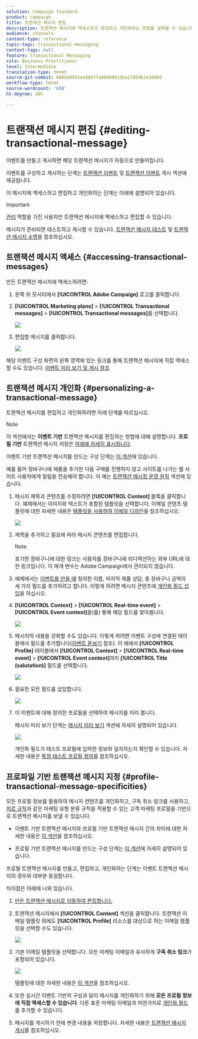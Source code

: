 ```yaml
---
solution: Campaign Standard
product: campaign
title: 트랜잭션 메시지 편집
description: 트랜잭션 메시지에 액세스하고 편집하고 개인화하는 방법을 살펴볼 수 있습니다.
audience: channels
content-type: reference
topic-tags: transactional-messaging
context-tags: null
feature: Transactional Messaging
role: Business Practitioner
level: Intermediate
translation-type: tm+mt
source-git-commit: 088b49931ee5047fa6b949813ba17654b1e10d60
workflow-type: tm+mt
source-wordcount: '658'
ht-degree: 30%

---
```



# 트랜잭션 메시지 편집 {#editing-transactional-message}

이벤트<!--(the cart abandonment example as explained in [this section](../../channels/using/getting-started-with-transactional-msg.md#transactional-messaging-operating-principle))-->를 만들고 게시하면 해당 트랜잭션 메시지가 자동으로 만들어집니다.

이벤트를 구성하고 게시하는 단계는 [트랜잭션 이벤트](../../channels/using/configuring-transactional-event.md) 및 [트랜잭션 이벤트](../../channels/using/publishing-transactional-event.md) 게시 섹션에 제공됩니다.

이 메시지에 액세스하고 편집하고 개인화하는 단계는 아래에 설명되어 있습니다.

>[!IMPORTANT]
>
>[관리](../../administration/using/users-management.md#functional-administrators) 역할을 가진 사용자만 트랜잭션 메시지에 액세스하고 편집할 수 있습니다.

메시지가 준비되면 테스트하고 게시할 수 있습니다. [트랜잭션 메시지 테스트](../../channels/using/testing-transactional-message.md) 및 [트랜잭션 메시지 수명](../../channels/using/publishing-transactional-message.md)을 참조하십시오.

## 트랜잭션 메시지 액세스 {#accessing-transactional-messages}

만든 트랜잭션 메시지에 액세스하려면:

1. 왼쪽 위 모서리에서 **[!UICONTROL Adobe Campaign]** 로고를 클릭합니다.
1. **[!UICONTROL Marketing plans]** > **[!UICONTROL Transactional messages]** > **[!UICONTROL Transactional messages]**&#x200B;를 선택합니다.

   ![](assets/message-center_4.png)

1. 편집할 메시지를 클릭합니다.

   ![](assets/message-center_message-board.png)

해당 이벤트 구성 화면의 왼쪽 영역에 있는 링크를 통해 트랜잭션 메시지에 직접 액세스할 수도 있습니다. [이벤트 미리 보기 및 게시 참조](../../channels/using/publishing-transactional-event.md#previewing-and-publishing-the-event)

## 트랜잭션 메시지 개인화 {#personalizing-a-transactional-message}

트랜잭션 메시지를 편집하고 개인화하려면 아래 단계를 따르십시오.

>[!NOTE]
>
>이 섹션에서는 **이벤트 기반** 트랜잭션 메시지를 편집하는 방법에 대해 설명합니다. **프로필 기반** 트랜잭션 메시지 지정은 [아래에 자세히 표시됩니다](#profile-transactional-message-specificities).
>
>이벤트 기반 트랜잭션 메시지를 만드는 구성 단계는 [이 섹션](../../channels/using/configuring-transactional-event.md#event-based-transactional-messages)에 있습니다.

예를 들어 장바구니에 제품을 추가한 다음 구매를 진행하지 않고 사이트를 나가는 웹 사이트 사용자에게 알림을 전송해야 합니다. 이 예는 [트랜잭션 메시징 운영 원칙](../../channels/using/getting-started-with-transactional-msg.md#transactional-messaging-operating-principle) 섹션에 있습니다.

1. 메시지 제목과 콘텐츠를 수정하려면 **[!UICONTROL Content]** 블록을 클릭합니다. 예제에서는 이미지와 텍스트가 포함된 템플릿을 선택합니다. 이메일 콘텐츠 템플릿에 대한 자세한 내용은 [템플릿을 사용하여 이메일 디자인](../../designing/using/using-reusable-content.md#designing-templates)을 참조하십시오.

   ![](assets/message-center_6.png)

1. 제목을 추가하고 필요에 따라 메시지 콘텐츠를 편집합니다.

   >[!NOTE]
   >
   >포기한 장바구니에 대한 링크는 사용자를 장바구니에 리디렉션하는 외부 URL에 대한 링크입니다. 이 매개 변수는 Adobe Campaign에서 관리되지 않습니다.

1. 예제에서는 [이벤트를 만들 때](../../channels/using/configuring-transactional-event.md) 정의한 이름, 마지막 제품 상담, 총 장바구니 금액의 세 가지 필드를 추가하려고 합니다. 이렇게 하려면 메시지 콘텐츠에 [개인화 필드 삽입](../../designing/using/personalization.md#inserting-a-personalization-field)을 하십시오.

1. **[!UICONTROL Context]** > **[!UICONTROL Real-time event]** > **[!UICONTROL Event context]**&#x200B;을(를) 통해 해당 필드를 찾아봅니다.

   ![](assets/message-center_7.png)

1. 메시지의 내용을 강화할 수도 있습니다. 이렇게 하려면 이벤트 구성에 연결된 테이블에서 필드를 추가합니다([이벤트 돋보기](../../channels/using/configuring-transactional-event.md#enriching-the-transactional-message-content) 참조). 이 예에서 **[!UICONTROL Profile]** 테이블에서 **[!UICONTROL Context]** > **[!UICONTROL Real-time event]** > **[!UICONTROL Event context]**&#x200B;까지 **[!UICONTROL Title (salutation)]** 필드를 선택합니다.

   ![](assets/message-center_7-enrichment.png)

1. 필요한 모든 필드를 삽입합니다.

   ![](assets/message-center_8.png)

1. 이 이벤트에 대해 정의한 프로필을 선택하여 메시지를 미리 봅니다.

   메시지 미리 보기 단계는 [메시지 미리 보기](../../sending/using/previewing-messages.md) 섹션에 자세히 설명되어 있습니다.

   ![](assets/message-center_9.png)

   개인화 필드가 테스트 프로필에 입력한 정보와 일치하는지 확인할 수 있습니다. 자세한 내용은 [특정 테스트 프로필 정의](../../channels/using/testing-transactional-message.md#defining-specific-test-profile)를 참조하십시오.

<!--## Using product listings in a transactional message {#using-product-listings-in-a-transactional-message}

When editing the content of a transactional email, you can create product listings referencing one or more data collections. For example, in a cart abandonment email, you can include a list of all products that were in the users' carts when they left your website, with an image, the price, and a link to each product.

>[!IMPORTANT]
>
>Product listings are only available for the email channel, when editing transactional email content through the [Email Designer](../../designing/using/designing-content-in-adobe-campaign.md#email-designer-interface) interface.

To add a list of abandoned products in a transactional message, follow the steps below.

You can also watch [this set of videos](https://experienceleague.adobe.com/docs/campaign-standard-learn/tutorials/designing-content/product-listings-in-transactional-email.html?lang=en#configure-product-listings-in-transactional-emails) explaining the steps that are required to configure product listings in a transactional email.

>[!NOTE]
>
>Adobe Campaign does not support nested product listings, meaning that you cannot include a product listing inside another one.

### Defining a product listing {#defining-a-product-listing}

Before being able to use a product listing in a transactional message, you need to define at the event level the list of products and the fields for each product of the list you want to display. For more on this, see [Defining data collections](../../channels/using/configuring-transactional-event.md#defining-data-collections).

1. In the transactional message, click the **[!UICONTROL Content]** block to modify the email content.
1. Drag and drop a structure component to the workspace. For more on this, see [Defining the email structure](../../designing/using/designing-from-scratch.md#defining-the-email-structure).

   For example, select a one-column structure component and add a text component, an image component and a button component. For more on this, see [Using content components](../../designing/using/designing-from-scratch.md#about-content-components).

1. Select the structure component you just created and click the **[!UICONTROL Enable product listing]** icon from the contextual toolbar.

   ![](assets/message-center_loop_create.png)

   The structure component is highlighted with an orange frame and the **[!UICONTROL Product listing]** settings are displayed in the left palette.

   ![](assets/message-center_loop_palette.png)

1. Select how the elements of the collection will be displayed:

    * **[!UICONTROL Row]**: horizontally, meaning each element on one row under the other.
    * **[!UICONTROL Column]**: vertically, meaning each element next to the other on the same row.

   >[!NOTE]
   >
   >The **[!UICONTROL Column]** option is only available when using a multicolumn structure component ( **[!UICONTROL 2:2 column]**, **[!UICONTROL 3:3 column]** and **[!UICONTROL 4:4 column]** ). When editing the product listing, only fill in the first column: the other columns will not be taken into account. For more on selecting structure components, see [Defining the email structure](../../designing/using/designing-from-scratch.md#defining-the-email-structure).

1. Select the data collection you created when configuring the event related to the transactional message. You can find it under the **[!UICONTROL Context]** > **[!UICONTROL Real-time event]** > **[!UICONTROL Event context]** node.

   ![](assets/message-center_loop_selection.png)

   For more on configuring the event, see [Defining data collections](../../channels/using/configuring-transactional-event.md#defining-data-collections).

1. Use the **[!UICONTROL First item]** drop-down list to select which element will start the list displayed in the email.

   For example, if you select 2, the first item of the collection will not be displayed in the email. The product listing will start on the second item.

1. Select the maximum number of items to display in the list.

   >[!NOTE]
   >
   >If you want the elements of your list to be displayed vertically ( **[!UICONTROL Column]** ), the maximum number of items is limited according to the selected structure component (2, 3 or 4 columns). For more on selecting structure components, see [Editing the email structure](../../designing/using/designing-from-scratch.md#defining-the-email-structure).

### Populating the product listing {#populating-the-product-listing}

To display a list of products coming from the event linked to the transactional email, follow the steps below.

For more on creating a collection and related fields when configuring the event, see [Defining data collections](../../channels/using/configuring-transactional-event.md#defining-data-collections).

1. Select the image component you inserted, select **[!UICONTROL Enable personalization]** and click the pencil in the Settings pane.

   ![](assets/message-center_loop_image.png)

1. Select **[!UICONTROL Add personalization field]** in the **[!UICONTROL Image source URL]** window that opens.

   From the **[!UICONTROL Context]** > **[!UICONTROL Real-time event]** > **[!UICONTROL Event context]** node, open the node corresponding to the collection that you created (here **[!UICONTROL Product list]** ) and select the image field that you defined (here **[!UICONTROL Product image]** ). Click **[!UICONTROL Save]**.

   ![](assets/message-center_loop_product-image.png)

   The personalization field that you selected is now displayed in the Settings pane.

1. At the desired position, select **[!UICONTROL Insert personalization field]** from the contextual toolbar.

   ![](assets/message-center_loop_product.png)

1. From the **[!UICONTROL Context]** > **[!UICONTROL Real-time event]** > **[!UICONTROL Event context]** node, open the node corresponding to the collection that you created (here **[!UICONTROL Product list]** ) and select the field that you created (here **[!UICONTROL Product name]** ). Click **[!UICONTROL Confirm]**.

   ![](assets/message-center_loop_product_node.png)

   The personalization field that you selected is now displayed at the desired position in the email content.

1. Proceed similarly to insert the price.
1. Select some text and select **[!UICONTROL Insert link]** from the contextual toolbar.

   ![](assets/message-center_loop_link_insert.png)

1. Select **[!UICONTROL Add personalization field]** in the **[!UICONTROL Insert link]** window that opens.

   From the **[!UICONTROL Context]** > **[!UICONTROL Real-time event]** > **[!UICONTROL Event context]** node, open the node corresponding to the collection that you created (here **[!UICONTROL Product list]** ) and select the URL field that you created (here **[!UICONTROL Product URL]** ). Click **[!UICONTROL Save]**.

   >[!IMPORTANT]
   >
   >For security reasons, make sure you insert the personalization field inside a link starting with a proper static domain name.

   ![](assets/message-center_loop_link_select.png)

   The personalization field that you selected is now displayed in the Settings pane.

1. Select the structure component on which the product listing is applied and select **[!UICONTROL Show fallback]** to define a default content.

   ![](assets/message-center_loop_fallback_show.png)

1. Drag one or more content components and edit them as needed.

   ![](assets/message-center_loop_fallback.png)

   The fallback content will be displayed if the collection is empty when the event is triggered, for example if a customer has nothing in his cart.

1. From the Settings pane, edit the styles for the product listing. For more on this, see [Managing email styles](../../designing/using/styles.md).
1. Preview the email using a test profile linked to the relevant transactional event and for which you defined collection data. For example, add the following information in the **[!UICONTROL Event data]** section for the test profile you want to use:

   ![](assets/message-center_loop_test-profile_payload.png)

   For more on defining a test profile in a transactional message, see [this section](../../channels/using/testing-transactional-message.md#defining-specific-test-profile).-->

## 프로파일 기반 트랜잭션 메시지 지정 {#profile-transactional-message-specificities}

모든 프로필 정보를 활용하여 메시지 컨텐츠를 개인화하고, 구독 취소 링크를 사용하고, [피로 규칙](../../sending/using/fatigue-rules.md)과 같은 마케팅 유형 분류 규칙을 적용할 수 있는 고객 마케팅 프로필을 기반으로 트랜잭션 메시지를 보낼 수 있습니다.

* 이벤트 기반 트랜잭션 메시지와 프로필 기반 트랜잭션 메시지 간의 차이에 대한 자세한 내용은 [이 섹션](../../channels/using/getting-started-with-transactional-msg.md#transactional-message-types)을 참조하십시오.

* 프로필 기반 트랜잭션 메시지를 만드는 구성 단계는 [이 섹션](../../channels/using/configuring-transactional-event.md#profile-based-transactional-messages)에 자세히 설명되어 있습니다.

프로필 트랜잭션 메시지를 만들고, 편집하고, 개인화하는 단계는 이벤트 트랜잭션 메시지의 경우와 대부분 동일합니다.

차이점은 아래에 나와 있습니다.

1. [만든 트랜잭션 메시지로 이동하여 편집합니다.](#accessing-transactional-messages)
1. 트랜잭션 메시지에서 **[!UICONTROL Content]** 섹션을 클릭합니다. 트랜잭션 이메일 템플릿 외에도 **[!UICONTROL Profile]** 리소스를 대상으로 하는 이메일 템플릿을 선택할 수도 있습니다.

   ![](assets/message-center_marketing_templates.png)

1. 기본 이메일 템플릿을 선택합니다. 모든 마케팅 이메일과 유사하게 **구독 취소 링크**&#x200B;가 포함되어 있습니다.

   ![](assets/message-center_marketing_perso_unsubscription.png)

   템플릿에 대한 자세한 내용은 [이 섹션](../../designing/using/using-reusable-content.md#content-templates)을 참조하십시오.

1. 또한 실시간 이벤트 기반의 구성과 달리 메시지를 개인화하기 위해 **모든 프로필 정보에 직접 액세스할 수 있습니다**. 다른 표준 마케팅 이메일과 마찬가지로 [개인화 필드](../../designing/using/personalization.md#inserting-a-personalization-field)를 추가할 수 있습니다.

1. 메시지를 게시하기 전에 변경 내용을 저장합니다. 자세한 내용은 [트랜잭션 메시지 게시](../../channels/using/publishing-transactional-message.md#publishing-a-transactional-message)를 참조하십시오.

<!--### Monitoring a profile transactional message delivery {#monitoring-a-profile-transactional-message-delivery}

Once the message is published and your site integration is done, you can monitor the delivery.

1. To view the message delivery log, click the icon at the bottom right of the **[!UICONTROL Deployment]** block.

1. Click the **[!UICONTROL Execution list]** tab.

   ![](assets/message-center_execution_tab.png)

1. Select the latest execution delivery.

   An **execution delivery** is a non-actionable and non-functional technical message created once a month for each transactional message, and each time a transactional message is edited and published again

1. Select the **[!UICONTROL Sending logs]** tab. In the **[!UICONTROL Status]** column, **[!UICONTROL Sent]** indicates that a profile has opted in.

   ![](assets/message-center_marketing_sending_logs.png)

1. Select the **[!UICONTROL Exclusions logs]** tab to view recipients who have been excluded from the message target, such as addresses on denylist.

   ![](assets/message-center_marketing_exclusion_logs.png)

>[!NOTE]
>
>For more information on accessing and using the logs, see [Monitoring a delivery](../../sending/using/monitoring-a-delivery.md).

For any profile that has opted out, the **[!UICONTROL Address on denylist]** typology rule excluded the corresponding recipient.

This rule is part of a specific typology that applies to all transactional messages based on the **[!UICONTROL Profile]** table.

![](assets/message-center_marketing_typology.png)

**Related topics**:

* [Integrate the event triggering](../../channels/using/getting-started-with-transactional-msg.md#integrate-event-trigger)
* [About typologies and typology rules](../../sending/using/about-typology-rules.md)-->
